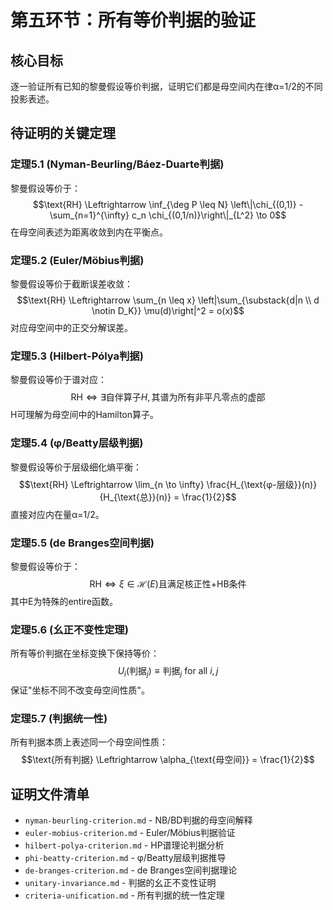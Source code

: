 # 第五环节：所有等价判据的验证

## 核心目标
逐一验证所有已知的黎曼假设等价判据，证明它们都是母空间内在律α=1/2的不同投影表述。

## 待证明的关键定理

### 定理5.1 (Nyman-Beurling/Báez-Duarte判据)
黎曼假设等价于：
$$\text{RH} \Leftrightarrow \inf_{\deg P \leq N} \left\|\chi_{(0,1)} - \sum_{n=1}^{\infty} c_n \chi_{(0,1/n)}\right\|_{L^2} \to 0$$
在母空间表述为距离收敛到内在平衡点。

### 定理5.2 (Euler/Möbius判据)
黎曼假设等价于截断误差收敛：
$$\text{RH} \Leftrightarrow \sum_{n \leq x} \left|\sum_{\substack{d|n \\ d \notin D_K}} \mu(d)\right|^2 = o(x)$$
对应母空间中的正交分解误差。

### 定理5.3 (Hilbert-Pólya判据)
黎曼假设等价于谱对应：
$$\text{RH} \Leftrightarrow \exists \text{自伴算子} H, \text{其谱为所有非平凡零点的虚部}$$
H可理解为母空间中的Hamilton算子。

### 定理5.4 (φ/Beatty层级判据)
黎曼假设等价于层级细化熵平衡：
$$\text{RH} \Leftrightarrow \lim_{n \to \infty} \frac{H_{\text{φ-层级}}(n)}{H_{\text{总}}(n)} = \frac{1}{2}$$
直接对应内在量α=1/2。

### 定理5.5 (de Branges空间判据)
黎曼假设等价于：
$$\text{RH} \Leftrightarrow \xi \in \mathcal{H}(E) \text{且满足核正性+HB条件}$$
其中E为特殊的entire函数。

### 定理5.6 (幺正不变性定理)
所有等价判据在坐标变换下保持等价：
$$U_i(\text{判据}_j) \equiv \text{判据}_j \text{ for all } i,j$$
保证"坐标不同不改变母空间性质"。

### 定理5.7 (判据统一性)
所有判据本质上表述同一个母空间性质：
$$\text{所有判据} \Leftrightarrow \alpha_{\text{母空间}} = \frac{1}{2}$$

## 证明文件清单
- `nyman-beurling-criterion.md` - NB/BD判据的母空间解释
- `euler-mobius-criterion.md` - Euler/Möbius判据验证
- `hilbert-polya-criterion.md` - HP谱理论判据分析
- `phi-beatty-criterion.md` - φ/Beatty层级判据推导
- `de-branges-criterion.md` - de Branges空间判据理论
- `unitary-invariance.md` - 判据的幺正不变性证明
- `criteria-unification.md` - 所有判据的统一性定理